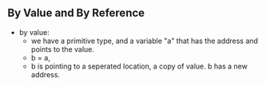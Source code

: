 ## By Value and By Reference

- by value:
  - we have a primitive type, and a variable "a" that has the address and points to the value.
  - b = a, 
  - b is pointing to a seperated location, a copy of value. b has a new address.
  
  
  
  
  
